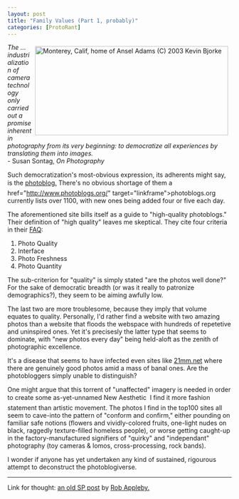 ```yaml
---
layout: post
title: "Family Values (Part 1, probably)"
categories: [ProtoRant]
---
```

<img src="http://www.botzilla.com/bpix/feb03s-26.jpg" title="Monterey, Calif, home of Ansel Adams (C) 2003 Kevin Bjorke" width=434 height=200 hspace=8 vspace=6 align="right"><i>The ... industrialization of camera technology only carried out a promise inherent in photography from its very beginning: to democratize all experiences by translating them into images.</i><br>- Susan Sontag, <i>On Photography</i>

Such democratization's most-obvious expression, its adherents might say, is the <a href="http://www.photoblogs.org/" target="linkframe">photoblog.</a> There's no obvious shortage of them &#151;a href="http://www.photoblogs.org/" target="linkframe">photoblogs.org</a> currently lists over 1100, with new ones being added four or five each day.

The aforementioned site bills itself as a guide to "high-quality photoblogs." Their definition of "high quality" leaves me skeptical. They cite four criteria in their <a href="http://www.photoblogs.org/faq/" target="linkframe">FAQ</a>:

<ol>
<li>Photo Quality</li>
<li>Interface</li>
<li>Photo Freshness</li>
<li>Photo Quantity</li>
</ol>

The sub-criterion for "quality" is simply stated "are the photos well done?" For the sake of democratic breadth (or was it really to patronize demographics?), they seem to be aiming awfully low.

The last two are more troublesome, because they imply that volume equates to quality.  Personally, I'd rather find a website with two amazing photos than a website that floods the webspace with hundreds of repetetive and uninspired ones. Yet it's precisesly the latter type that seems to dominate, with "new photos every day" being held-aloft as the zenith of photographic excellence.

It's a disease that seems to have infected even sites like <a href="http://www.21mm.net/" target="linkframe">21mm.net</a> where there are genuinely good photos amid a mass of banal ones. Are the photobloggers simply unable to distinguish?

One might argue that this torrent of "unaffected" imagery is needed in order to create some as-yet-unnamed New Aesthetic &#151; I find it more fashion statement than artistic movement. The photos I find in the top100 sites all seem to cave-into the pattern of "conform and confirm," either pounding on familiar safe notions (flowers and vividly-colored fruits, one-light nudes on black, raggedly texture-filled homeless people), or worse getting caught-up in the factory-manufactured signifiers of "quirky" and "independant" photography (toy cameras & lomos, cross-processing, rock bands).

I wonder if anyone has yet undertaken any kind of sustained, rigourous attempt to deconstruct the photoblogiverse.

----

Link for thought: <a href="http://topica.com/lists/streetphoto/read/message.html?mid=905425365" target="linkframe">an old SP post</a> by <a href="http://www.robertappleby.com/" target="linkframe">Rob Appleby.</a>

<!--more-->

